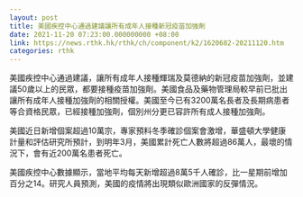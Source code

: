 ```yaml
---
layout: post
title: 美國疾控中心通過建議讓所有成年人接種新冠疫苗加強劑
date: 2021-11-20 07:23:00.000000000 +08:00
link: https://news.rthk.hk/rthk/ch/component/k2/1620682-20211120.htm
categories: rthk
---
```


美國疾控中心通過建議，讓所有成年人接種輝瑞及莫德納的新冠疫苗加強劑，並建議50歲以上的民眾，都要接種疫苗加強劑。美國食品及藥物管理局較早前已批出讓所有成年人接種加強劑的相關授權。美國至今已有3200萬名長者及長期病患者等合資格民眾，已經接種加強劑，個別州分更已容許所有成人接種加強劑。

美國近日新增個案超過10萬宗，專家預料冬季確診個案會激增，華盛頓大學健康計量和評估研究所預計，到明年3月，美國累計死亡人數將超過86萬人，最壞的情況下，會有近200萬名患者死亡。

美國疾控中心數據顯示，當地平均每天新增超過8萬5千人確診，比一星期前增加百分之14。研究人員預測，美國的疫情將出現類似歐洲國家的反彈情況。
